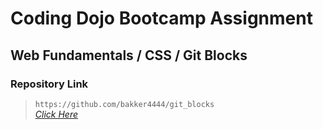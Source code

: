 # Coding Dojo Bootcamp Assignment
## Web Fundamentals / CSS / Git Blocks

### Repository Link  

> ``` https://github.com/bakker4444/git_blocks ```  
> _[Click Here](https://github.com/bakker4444/git_blocks)_  
